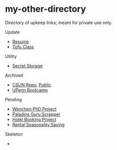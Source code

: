 # my-other-directory
Directory of upkeep links; meant for private use only.

Update
- [Resume](https://github.com/cdenq/denq-resume)
- [Tofu Class](https://github.com/cdenq/tofu-coding-class)

Utility
- [Secret Storage](https://github.com/cdenq/secret-storage)

Archived
- [CSUN Repo](https://github.com/cdenq/csun-comp-452-slides), [Public]()
- [UPenn Bootcamp](https://github.com/cdenq/data-analytics-visualization-2021-penn-bootcamp)

Pending
- [Wenchen PhD Project](https://github.com/cdenq/branding-analysis-of-top-nonprofit-phd-dissertation)
- [Paladins Guru Scrapper](https://github.com/cdenq/video-game-performance-scraper-and-web-dashboard)
- [Hotel Booking Project](https://github.com/cdenq/hotel-booking-platform-data-consulting)
- [Rental Seasonality Saving](https://github.com/cdenq/seasonality-analysis-for-rental-savings)

Skeleton
- []()
